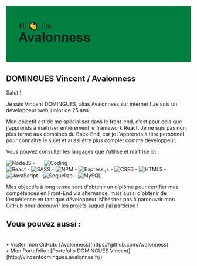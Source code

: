 [![MasterHead](https://github.com/Avalonness/Avalonness/blob/main/header.png)](https://github.com/Avalonness/Avalonness)

## DOMINGUES Vincent / Avalonness

Salut ! 

Je suis Vincent DOMINGUES, alias Avalonness sur internet ! Je suis un développeur web junior de 25 ans.

Mon objectif est de me spécialiser dans le front-end, c'est pour cela que j'apprends à maîtriser entièrement le framework React. Je ne suis pas non plus fermé aux domaines du Back-End, car je l'apprends à titre personnel pour connaître le sujet et aussi être plus complet comme développeur. 

Vous pouvez consulter les langages que j'utilise et maîtrise ici : 

<!---
Avalonness/Avalonness is a ✨ special ✨ repository because its `README.md` (this file) appears on your GitHub profile.
You can click the Preview link to take a look at your changes.
--->
<img align="right" alt="Coding" width="400" src="https://github-readme-stats.vercel.app/api/top-langs/?username=Avalonness">

![NodeJS](https://img.shields.io/badge/node.js-6DA55F?style=for-the-badge&logo=node.js&logoColor=white) - ![React](https://img.shields.io/badge/react-%2320232a.svg?style=for-the-badge&logo=react&logoColor=%2361DAFB) - ![SASS](https://img.shields.io/badge/SASS-hotpink.svg?style=for-the-badge&logo=SASS&logoColor=white) - ![NPM](https://img.shields.io/badge/NPM-%23000000.svg?style=for-the-badge&logo=npm&logoColor=white) - ![Express.js](https://img.shields.io/badge/express.js-%23404d59.svg?style=for-the-badge&logo=express&logoColor=%2361DAFB) - ![CSS3](https://img.shields.io/badge/css3-%231572B6.svg?style=for-the-badge&logo=css3&logoColor=white) - ![HTML5](https://img.shields.io/badge/html5-%23E34F26.svg?style=for-the-badge&logo=html5&logoColor=white) - ![JavaScript](https://img.shields.io/badge/javascript-%23323330.svg?style=for-the-badge&logo=javascript&logoColor=%23F7DF1E) - ![Sequelize](https://img.shields.io/badge/Sequelize-52B0E7?style=for-the-badge&logo=Sequelize&logoColor=white) - ![MySQL](https://img.shields.io/badge/mysql-%2300f.svg?style=for-the-badge&logo=mysql&logoColor=white)

Mes objectifs à long terme sont d'obtenir un diplôme pour certifier mes compétences en Front-End via alternance, mais aussi d'obtenir de l'expérience en tant que développeur. N'hésitez pas à parcouvrir mon GitHub pour découvrir les projets auquel j'ai participé ! 


## Vous pouvez aussi :
<br />
    • Visiter mon GitHub: [Avalonness](https://github.com/Avalonness)<br />
    • Mon Portefolio : [Portefolio DOMINGUES Vincent](http://vincentdomingues.avalonnes.fr/)
    
